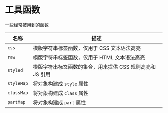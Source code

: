 # 工具函数

一些经常被用到的函数

| 名称       | 描述                                                      |
| ---------- | --------------------------------------------------------- |
| `css`      | 模版字符串标签函数，仅用于 CSS 文本语法高亮               |
| `raw`      | 模版字符串标签函数，仅用于 HTML 文本语法高亮              |
| `styled`   | 模版字符串标签函数的集合，用来提供 CSS 规则高亮和 JS 引用 |
| `styleMap` | 将对象构建成 `style` 属性                                 |
| `classMap` | 将对象构建成 `class` 属性                                 |
| `partMap`  | 将对象构建成 `part` 属性                                  |
